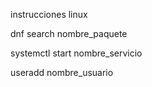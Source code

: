 instrucciones linux


dnf search nombre_paquete

systemctl start nombre_servicio

useradd nombre_usuario
